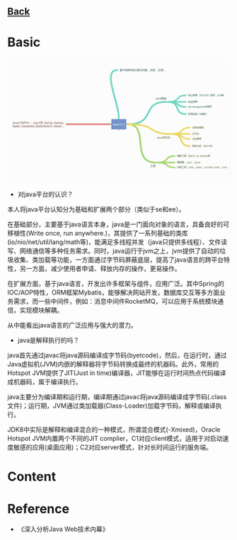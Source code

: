 [Back](/language)
---

# Basic

![](/images/java/java-lang.jpg)

- 对java平台的认识？

本人将java平台认知分为基础和扩展两个部分（类似于se和ee）。

在基础部分，主要基于java语言本身，java是一门面向对象的语言，具备良好的可移植性(Write once, run anywhere.)，其提供了一系列基础的类库(io/nio/net/util/lang/math等)，能满足多线程并发（java只提供多线程）、文件读写、网络通信等多种任务需求。同时，java运行于jvm之上，jvm提供了自动的垃圾收集、类加载等功能，一方面通过字节码屏蔽底层，提高了java语言的跨平台特性，另一方面，减少使用者申请、释放内存的操作，更易操作。

在扩展方面，基于java语言，开发出许多框架与组件，应用广泛。其中Spring的IOC/AOP特性，ORM框架Mybatis，能够解决网站开发，数据库交互等多方面业务需求，而一些中间件，例如：消息中间件RocketMQ，可以应用于系统模块通信，实现模块解耦。

从中能看出java语言的广泛应用与强大的潜力。


- java是解释执行的吗？

java首先通过javac将java源码编译成字节码(byetcode)，然后，在运行时，通过Java虚拟机(JVM)内嵌的解释器将字节码转换成最终的机器码。此外，常用的Hotspot JVM提供了JIT(Just in time)编译器，JIT能够在运行时间热点代码编译成机器码，属于编译执行。

java主要分为编译期和运行期，编译期通过javac将java源码编译成字节码(.class文件)；运行期，JVM通过类加载器(Class-Loader)加载字节码，解释或编译执行。

JDK8中实际是解释和编译混合的一种模式，所谓混合模式(-Xmixed)，Oracle Hotspot JVM内置两个不同的JIT complier，C1对应client模式，适用于对启动速度敏感的应用(桌面应用)；C2对应server模式，针对长时间运行的服务端。


# Content





# Reference
- 《深入分析Java Web技术内幕》

